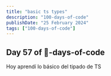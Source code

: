 ```yaml
---
title: "basic ts types"
description: "100-days-of-code"
publishDate: "25 February 2024"
tags: ["100-days-of-code"]
---
```


## Day 57 of 💯-days-of-code

Hoy aprendí lo básico del tipado de TS
